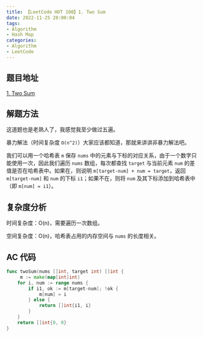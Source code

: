 ```yaml
---
title: 【LeetCode HOT 100】1. Two Sum
date: 2022-11-25 20:00:04
tags:
- Algorithm
- Hash Map
categories:
- Algorithm
- LeetCode
---
```


## 题目地址

[1. Two Sum](https://leetcode.cn/problems/two-sum/)

## 解题方法

这道题也是老熟人了，我感觉我至少做过五遍。

暴力解法（时间复杂度 `O(n^2)`）大家应该都知道，那就来讲讲非暴力解法吧。

我们可以用一个哈希表 `m` 保存 `nums` 中的元素与下标的对应关系，由于一个数字只能使用一次，因此我们遍历 `nums` 数组，每次都查找 `target` 与当前元素 `num` 的差值是否在哈希表中。如果在，则说明 `m[target-num] + num = target`，返回 `m[target-num]` 和 `num` 的下标 `i1`；如果不在，则将 `num` 及其下标添加到哈希表中（即 `m[num] = i1`）。

## 复杂度分析

时间复杂度：O(n)，需要遍历一次数组。

空间复杂度：O(n)，哈希表占用的内存空间与 `nums` 的长度相关。

## AC 代码

```go
func twoSum(nums []int, target int) []int {
     m := make(map[int]int)
    for i, num := range nums {
        if i1, ok := m[target-num]; !ok {
            m[num] = i
        } else {
            return []int{i1, i}
        }
    }
    return []int{0, 0}
}
```
